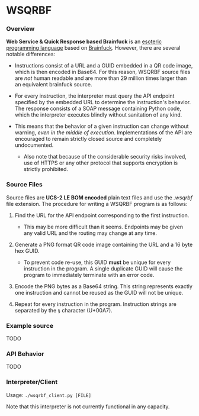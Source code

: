 # WSQRBF

### Overview

**Web Service & Quick Response based Brainfuck** is an 
[esoteric programming language](https://en.wikipedia.org/wiki/Esoteric_programming_language)
based on 
[Brainfuck](https://en.wikipedia.org/wiki/Brainfuck). 
However, there are several notable differences:

* Instructions consist of a URL and a GUID embedded in a QR code 
image, which is then encoded in Base64. For this reason, WSQRBF source files
are _not_ human readable and are more than 29 million times larger than an 
equivalent brainfuck source.

* For every instruction, the interpreter must query the API endpoint specified
by the embedded URL to determine the instruction's behavior. The response 
consists of a SOAP message containing Python code, which the interpreter 
executes blindly without sanitation of any kind. 

* This means that the behavior of a given instruction can change without warning,
_even in the middle of execution_. Implementations of the API are encouraged
to remain strictly closed source and completely undocumented.

    - Also note that because of the considerable security risks involved, use 
    of HTTPS or any other protocol that supports encryption is strictly 
    prohibited.

### Source Files

Source files are **UCS-2 LE BOM encoded** plain text files and use the _.wsqrbf_ 
file extension. The procedure for writing a WSQRBF program is as follows:

1. Find the URL for the API endpoint corresponding to the first instruction. 
    
    - This may be more difficult than it seems. Endpoints may be given any 
    valid URL and the routing may change at any time.
    
2. Generate a PNG format QR code image containing the URL and a 16 byte hex GUID. 

    - To prevent code re-use, this GUID **must** be unique for every instruction in the program.
    A single duplicate GUID will cause the program to immediately terminate with an error code.

3. Encode the PNG bytes as a Base64 string. This string represents exactly one instruction
and cannot be reused as the GUID will not be unique.

4. Repeat for every instruction in the program. Instruction strings are separated by the 
`§` character (U+00A7).

### Example source

TODO

### API Behavior

TODO

### Interpreter/Client
Usage: `./wsqrbf_client.py [FILE]`

Note that this interpreter is not currently functional in any capacity.